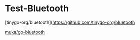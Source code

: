 # Test-Bluetooth

[tinygo-org/bluetooth](https://github.com/tinygo-org/bluetooth

[muka/go-bluetooth](https://github.com/muka/go-bluetooth)

